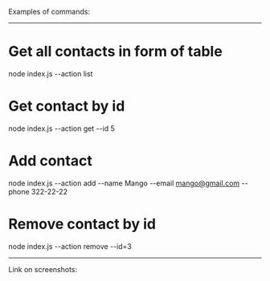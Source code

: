 Examples of commands:

---

# Get all contacts in form of table

node index.js --action list

# Get contact by id

node index.js --action get --id 5

# Add contact

node index.js --action add --name Mango --email mango@gmail.com --phone 322-22-22

# Remove contact by id

node index.js --action remove --id=3

---

Link on screenshots:
